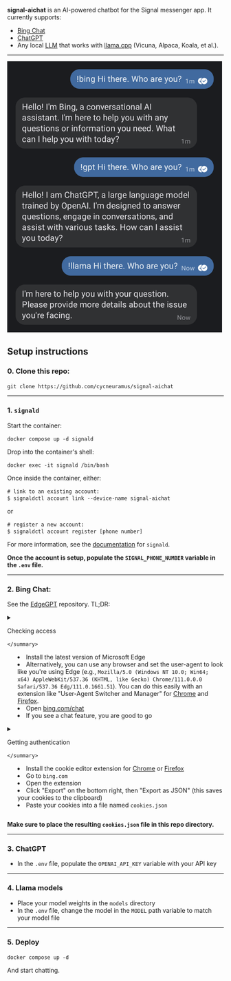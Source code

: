 __signal-aichat__ is an AI-powered chatbot for the Signal messenger app. It currently supports:

+ [Bing Chat](https://bing.com/chat)
+ [ChatGPT](https://chat.openai.com/)
+ Any local [LLM](https://en.wikipedia.org/wiki/Large_language_model) that works with [llama.cpp](https://github.com/ggerganov/llama.cpp) (Vicuna, Alpaca, Koala, et al.). 

---

<p>
	<img src="../screenshot.png" width=500 />
</p>

## Setup instructions

### 0. Clone this repo:

`git clone https://github.com/cycneuramus/signal-aichat`

---

### 1. `signald`

Start the container:
```
docker compose up -d signald
```

Drop into the container's shell:

```
docker exec -it signald /bin/bash
```

Once inside the container, either:

```
# link to an existing account:
$ signaldctl account link --device-name signal-aichat
```

or

```
# register a new account:
$ signaldctl account register [phone number]
```

For more information, see the [documentation](https://signald.org/articles/getting-started/) for `signald`.

__Once the account is setup, populate the `SIGNAL_PHONE_NUMBER` variable in the `.env` file.__

---

### 2. Bing Chat:

See the [EdgeGPT](https://github.com/acheong08/EdgeGPT) repository. TL;DR:

<details>
	<summary>

Checking access

	</summary>

- Install the latest version of Microsoft Edge
- Alternatively, you can use any browser and set the user-agent to look like you're using Edge (e.g., `Mozilla/5.0 (Windows NT 10.0; Win64; x64) AppleWebKit/537.36 (KHTML, like Gecko) Chrome/111.0.0.0 Safari/537.36 Edg/111.0.1661.51`). You can do this easily with an extension like "User-Agent Switcher and Manager" for [Chrome](https://chrome.google.com/webstore/detail/user-agent-switcher-and-m/bhchdcejhohfmigjafbampogmaanbfkg) and [Firefox](https://addons.mozilla.org/en-US/firefox/addon/user-agent-string-switcher/).
- Open [bing.com/chat](https://bing.com/chat)
- If you see a chat feature, you are good to go

</details>

<details>
	<summary>

Getting authentication

	</summary>

- Install the cookie editor extension for [Chrome](https://chrome.google.com/webstore/detail/cookie-editor/hlkenndednhfkekhgcdicdfddnkalmdm) or [Firefox](https://addons.mozilla.org/en-US/firefox/addon/cookie-editor/)
- Go to `bing.com`
- Open the extension
- Click "Export" on the bottom right, then "Export as JSON" (this saves your cookies to the clipboard)
- Paste your cookies into a file named `cookies.json`

</details>

__Make sure to place the resulting `cookies.json` file in this repo directory.__

---

### 3. ChatGPT

+ In the `.env` file, populate the `OPENAI_API_KEY` variable with your API key

---

### 4. Llama models

+ Place your model weights in the `models` directory
+ In the `.env` file, change the model in the `MODEL` path variable to match your model file

---

### 5. Deploy

`docker compose up -d`

And start chatting.
